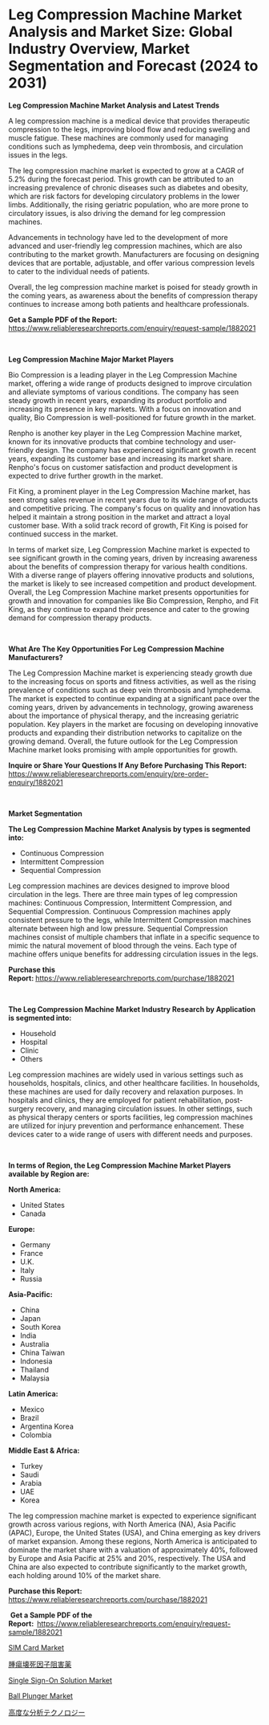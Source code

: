<p><h1>Leg Compression Machine Market Analysis and Market Size: Global Industry Overview, Market Segmentation and Forecast (2024 to 2031)</h1></p><p><strong>Leg Compression Machine Market Analysis and Latest Trends</strong></p>
<p><p>A leg compression machine is a medical device that provides therapeutic compression to the legs, improving blood flow and reducing swelling and muscle fatigue. These machines are commonly used for managing conditions such as lymphedema, deep vein thrombosis, and circulation issues in the legs.</p><p>The leg compression machine market is expected to grow at a CAGR of 5.2% during the forecast period. This growth can be attributed to an increasing prevalence of chronic diseases such as diabetes and obesity, which are risk factors for developing circulatory problems in the lower limbs. Additionally, the rising geriatric population, who are more prone to circulatory issues, is also driving the demand for leg compression machines.</p><p>Advancements in technology have led to the development of more advanced and user-friendly leg compression machines, which are also contributing to the market growth. Manufacturers are focusing on designing devices that are portable, adjustable, and offer various compression levels to cater to the individual needs of patients.</p><p>Overall, the leg compression machine market is poised for steady growth in the coming years, as awareness about the benefits of compression therapy continues to increase among both patients and healthcare professionals.</p></p>
<p><strong>Get a Sample PDF of the Report:&nbsp;</strong> <a href="https://www.reliableresearchreports.com/enquiry/request-sample/1882021">https://www.reliableresearchreports.com/enquiry/request-sample/1882021</a></p>
<p>&nbsp;</p>
<p><strong>Leg Compression Machine Major Market Players</strong></p>
<p><p>Bio Compression is a leading player in the Leg Compression Machine market, offering a wide range of products designed to improve circulation and alleviate symptoms of various conditions. The company has seen steady growth in recent years, expanding its product portfolio and increasing its presence in key markets. With a focus on innovation and quality, Bio Compression is well-positioned for future growth in the market.</p><p>Renpho is another key player in the Leg Compression Machine market, known for its innovative products that combine technology and user-friendly design. The company has experienced significant growth in recent years, expanding its customer base and increasing its market share. Renpho's focus on customer satisfaction and product development is expected to drive further growth in the market.</p><p>Fit King, a prominent player in the Leg Compression Machine market, has seen strong sales revenue in recent years due to its wide range of products and competitive pricing. The company's focus on quality and innovation has helped it maintain a strong position in the market and attract a loyal customer base. With a solid track record of growth, Fit King is poised for continued success in the market.</p><p>In terms of market size, Leg Compression Machine market is expected to see significant growth in the coming years, driven by increasing awareness about the benefits of compression therapy for various health conditions. With a diverse range of players offering innovative products and solutions, the market is likely to see increased competition and product development. Overall, the Leg Compression Machine market presents opportunities for growth and innovation for companies like Bio Compression, Renpho, and Fit King, as they continue to expand their presence and cater to the growing demand for compression therapy products.</p></p>
<p>&nbsp;</p>
<p><strong>What Are The Key Opportunities For Leg Compression Machine Manufacturers?</strong></p>
<p><p>The Leg Compression Machine market is experiencing steady growth due to the increasing focus on sports and fitness activities, as well as the rising prevalence of conditions such as deep vein thrombosis and lymphedema. The market is expected to continue expanding at a significant pace over the coming years, driven by advancements in technology, growing awareness about the importance of physical therapy, and the increasing geriatric population. Key players in the market are focusing on developing innovative products and expanding their distribution networks to capitalize on the growing demand. Overall, the future outlook for the Leg Compression Machine market looks promising with ample opportunities for growth.</p></p>
<p><strong>Inquire or Share Your Questions If Any Before Purchasing This Report:</strong> <a href="https://www.reliableresearchreports.com/enquiry/pre-order-enquiry/1882021">https://www.reliableresearchreports.com/enquiry/pre-order-enquiry/1882021</a></p>
<p>&nbsp;</p>
<p><strong>Market Segmentation</strong></p>
<p><strong>The Leg Compression Machine Market Analysis by types is segmented into:</strong></p>
<p><ul><li>Continuous Compression</li><li>Intermittent Compression</li><li>Sequential Compression</li></ul></p>
<p><p>Leg compression machines are devices designed to improve blood circulation in the legs. There are three main types of leg compression machines: Continuous Compression, Intermittent Compression, and Sequential Compression. Continuous Compression machines apply consistent pressure to the legs, while Intermittent Compression machines alternate between high and low pressure. Sequential Compression machines consist of multiple chambers that inflate in a specific sequence to mimic the natural movement of blood through the veins. Each type of machine offers unique benefits for addressing circulation issues in the legs.</p></p>
<p><strong>Purchase this Report:&nbsp;</strong><a href="https://www.reliableresearchreports.com/purchase/1882021">https://www.reliableresearchreports.com/purchase/1882021</a></p>
<p>&nbsp;</p>
<p><strong>The Leg Compression Machine Market Industry Research by Application is segmented into:</strong></p>
<p><ul><li>Household</li><li>Hospital</li><li>Clinic</li><li>Others</li></ul></p>
<p><p>Leg compression machines are widely used in various settings such as households, hospitals, clinics, and other healthcare facilities. In households, these machines are used for daily recovery and relaxation purposes. In hospitals and clinics, they are employed for patient rehabilitation, post-surgery recovery, and managing circulation issues. In other settings, such as physical therapy centers or sports facilities, leg compression machines are utilized for injury prevention and performance enhancement. These devices cater to a wide range of users with different needs and purposes.</p></p>
<p>&nbsp;</p>
<p><strong>In terms of Region, the Leg Compression Machine Market Players available by Region are:</strong></p>
<p>
    <p> <strong> North America: </strong>
        <ul>
            <li>United States</li>
            <li>Canada</li>
        </ul>
        </p> 
    <p> <strong> Europe: </strong>
        <ul>
            <li>Germany</li>
            <li>France</li>
            <li>U.K.</li>
            <li>Italy</li>
            <li>Russia</li>
        </ul>
        </p> 
    <p> <strong> Asia-Pacific: </strong>
        <ul>
            <li>China</li>
            <li>Japan</li>
            <li>South Korea</li>
            <li>India</li>
            <li>Australia</li>
            <li>China Taiwan</li>
            <li>Indonesia</li>
            <li>Thailand</li>
            <li>Malaysia</li>
        </ul>
        </p> 
    <p> <strong> Latin America: </strong>
        <ul>
            <li>Mexico</li>
            <li>Brazil</li>
            <li>Argentina Korea</li>
            <li>Colombia</li>
        </ul>
        </p> 
    <p> <strong> Middle East & Africa: </strong>
        <ul>
            <li>Turkey</li>
            <li>Saudi</li>
            <li>Arabia</li>
            <li>UAE</li>
            <li>Korea</li>
        </ul>
    </p>
    </p>
<p><p>The leg compression machine market is expected to experience significant growth across various regions, with North America (NA), Asia Pacific (APAC), Europe, the United States (USA), and China emerging as key drivers of market expansion. Among these regions, North America is anticipated to dominate the market share with a valuation of approximately 40%, followed by Europe and Asia Pacific at 25% and 20%, respectively. The USA and China are also expected to contribute significantly to the market growth, each holding around 10% of the market share.</p></p>
<p><strong>Purchase this Report: </strong><a href="https://www.reliableresearchreports.com/purchase/1882021">https://www.reliableresearchreports.com/purchase/1882021</a></p>
<p>&nbsp;<strong>Get a Sample PDF of the Report:&nbsp;&nbsp;</strong><a href="https://www.reliableresearchreports.com/enquiry/request-sample/1882021">https://www.reliableresearchreports.com/enquiry/request-sample/1882021</a></p>
<p><strong></strong></p>
<p><p><a href="https://issuu.com/reportprime-2/docs/sim-card-market-size-2030.pptx">SIM Card Market</a></p><p><a href="https://github.com/one-cool-chick/Market-Research-Report-List-1/blob/main/14790356523.md">腫瘍壊死因子阻害薬</a></p><p><a href="https://issuu.com/reportprime-2/docs/single-sign-on-solution-market-size-2030.pptx">Single Sign-On Solution Market</a></p><p><a href="https://github.com/danielneavesallisons03mba/Market-Research-Report-List-1/blob/main/ball-plunger-market.md">Ball Plunger Market</a></p><p><a href="https://medium.com/@chrispcreem58/%E9%AB%98%E5%BA%A6%E3%81%AA%E3%82%A2%E3%83%8A%E3%83%AA%E3%83%86%E3%82%A3%E3%82%AF%E3%82%B9%E3%83%86%E3%82%AF%E3%83%8E%E3%83%AD%E3%82%B8%E3%83%BC%E5%B8%82%E5%A0%B4%E3%81%AE%E6%B4%9E%E5%AF%9F-%E5%B8%82%E5%A0%B4%E5%8B%95%E5%90%91-%E6%88%90%E9%95%B7-2024%E5%B9%B4%E3%81%8B%E3%82%892031%E5%B9%B4%E3%81%BE%E3%81%A7%E3%81%AE%E4%BA%88%E6%B8%AC-73d99e2f018a">高度な分析テクノロジー</a></p></p>